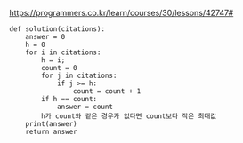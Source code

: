 https://programmers.co.kr/learn/courses/30/lessons/42747#

```
def solution(citations):
    answer = 0
    h = 0
    for i in citations:
        h = i;
        count = 0
        for j in citations:
            if j >= h:
                count = count + 1
        if h == count:
            answer = count
        h가 count와 같은 경우가 없다면 count보다 작은 최대값
    print(answer)
    return answer
```